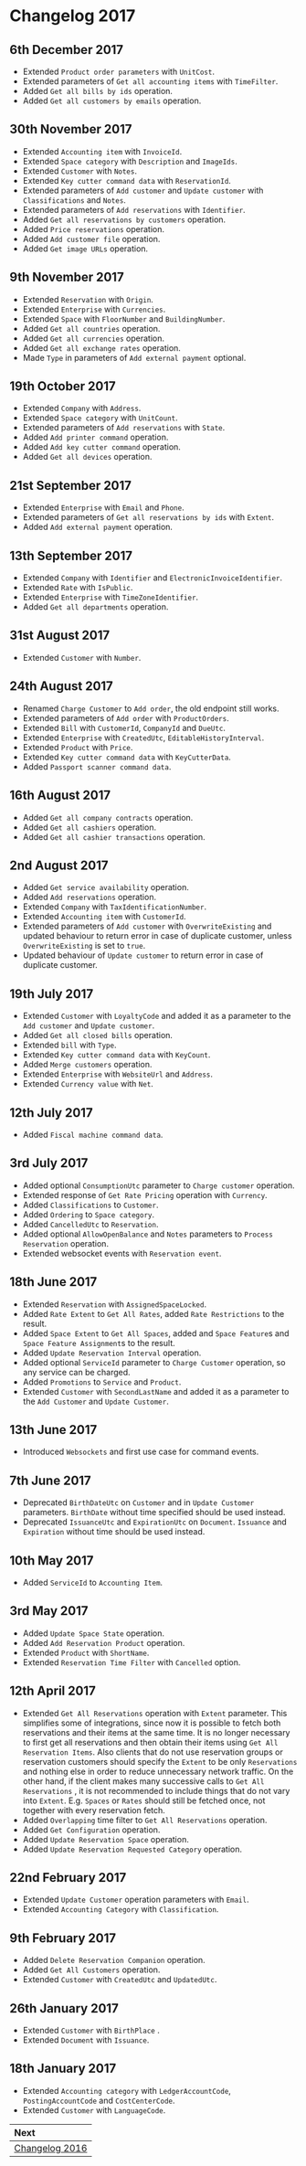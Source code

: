 # Changelog 2017

## 6th December 2017

* Extended `Product order parameters` with `UnitCost`.
* Extended parameters of `Get all accounting items` with `TimeFilter`.
* Added `Get all bills by ids` operation.
* Added `Get all customers by emails` operation.

## 30th November 2017

* Extended `Accounting item` with `InvoiceId`.
* Extended `Space category` with `Description` and `ImageIds`.
* Extended `Customer` with `Notes`.
* Extended `Key cutter command data` with `ReservationId`.
* Extended parameters of `Add customer` and `Update customer` with `Classifications` and `Notes`.
* Extended parameters of `Add reservations` with `Identifier`.
* Added `Get all reservations by customers` operation.
* Added `Price reservations` operation.
* Added `Add customer file` operation.
* Added `Get image URLs` operation.

## 9th November 2017

* Extended `Reservation` with `Origin`.
* Extended `Enterprise` with `Currencies`.
* Extended `Space` with `FloorNumber` and `BuildingNumber`.
* Added `Get all countries` operation.
* Added `Get all currencies` operation.
* Added `Get all exchange rates` operation.
* Made `Type` in parameters of `Add external payment` optional.

## 19th October 2017

* Extended `Company` with `Address`.
* Extended `Space category` with `UnitCount`.
* Extended parameters of `Add reservations` with `State`.
* Added `Add printer command` operation.
* Added `Add key cutter command` operation.
* Added `Get all devices` operation.

## 21st September 2017

* Extended `Enterprise` with `Email` and `Phone`.
* Extended parameters of `Get all reservations by ids` with `Extent`.
* Added `Add external payment` operation.

## 13th September 2017

* Extended `Company` with `Identifier` and `ElectronicInvoiceIdentifier`.
* Extended `Rate` with `IsPublic`.
* Extended `Enterprise` with `TimeZoneIdentifier`.
* Added `Get all departments` operation.

## 31st August 2017

* Extended `Customer` with `Number`.

## 24th August 2017

* Renamed `Charge Customer` to `Add order`, the old endpoint still works.
* Extended parameters of `Add order` with `ProductOrders`.
* Extended `Bill` with `CustomerId`, `CompanyId` and `DueUtc`.
* Extended `Enterprise` with `CreatedUtc`, `EditableHistoryInterval`.
* Extended `Product` with `Price`.
* Extended `Key cutter command data` with `KeyCutterData`.
* Added `Passport scanner command data`.

## 16th August 2017

* Added `Get all company contracts` operation.
* Added `Get all cashiers` operation.
* Added `Get all cashier transactions` operation.

## 2nd August 2017

* Added `Get service availability` operation.
* Added `Add reservations` operation.
* Extended `Company` with `TaxIdentificationNumber`.
* Extended `Accounting item` with `CustomerId`.
* Extended parameters of `Add customer` with `OverwriteExisting` and updated behaviour to return error in case of duplicate customer, unless `OverwriteExisting` is set to `true`.
* Updated behaviour of `Update customer` to return error in case of duplicate customer.

## 19th July 2017

* Extended `Customer` with `LoyaltyCode` and added it as a parameter to the `Add customer` and `Update customer`.
* Added `Get all closed bills` operation.
* Extended `bill` with `Type`.
* Extended `Key cutter command data` with `KeyCount`.
* Added `Merge customers` operation.
* Extended `Enterprise` with `WebsiteUrl` and `Address`.
* Extended `Currency value` with `Net`.

## 12th July 2017

* Added `Fiscal machine command data`.

## 3rd July 2017

* Added optional `ConsumptionUtc` parameter to `Charge customer` operation.
* Extended response of `Get Rate Pricing` operation with `Currency`.
* Added `Classifications` to `Customer`.
* Added `Ordering` to `Space category`.
* Added `CancelledUtc` to `Reservation`.
* Added optional `AllowOpenBalance` and `Notes` parameters to `Process Reservation` operation.
* Extended websocket events with `Reservation event`.

## 18th June 2017

* Extended `Reservation` with `AssignedSpaceLocked`.
* Added `Rate Extent` to `Get All Rates`, added `Rate Restrictions` to the result.
* Added `Space Extent` to `Get All Spaces`, added and `Space Feature`s and `Space Feature Assignment`s to the result.
* Added `Update Reservation Interval` operation.
* Added optional `ServiceId` parameter to `Charge Customer` operation, so any service can be charged.
* Added `Promotions` to `Service` and `Product`.
* Extended `Customer` with `SecondLastName` and added it as a parameter to the `Add Customer` and `Update Customer`.

## 13th June 2017

* Introduced `Websockets` and first use case for command events.

## 7th June 2017

* Deprecated `BirthDateUtc` on `Customer` and in `Update Customer` parameters. `BirthDate` without time specified should be used instead.
* Deprecated `IssuanceUtc` and `ExpirationUtc` on `Document`. `Issuance` and `Expiration` without time should be used instead.

## 10th May 2017

* Added `ServiceId` to `Accounting Item`.

## 3rd May 2017

* Added `Update Space State` operation.
* Added `Add Reservation Product` operation.
* Extended `Product` with `ShortName`.
* Extended `Reservation Time Filter` with `Cancelled` option.

## 12th April 2017

* Extended `Get All Reservations` operation with `Extent` parameter. This simplifies some of integrations, since now it is possible to fetch both reservations and their items at the same time. It is no longer necessary to first get all reservations and then obtain their items using `Get All Reservation Items`. Also clients that do not use reservation groups or reservation customers should specify the `Extent` to be only `Reservations` and nothing else in order to reduce unnecessary network traffic. On the other hand, if the client makes many successive calls to `Get All Reservations` \, it is not recommended to include things that do not vary into `Extent`. E.g. `Spaces` or `Rates` should still be fetched once, not together with every reservation fetch.
* Added `Overlapping` time filter to `Get All Reservations` operation.
* Added `Get Configuration` operation.
* Added `Update Reservation Space` operation.
* Added `Update Reservation Requested Category` operation.

## 22nd February 2017

* Extended `Update Customer` operation parameters with `Email`.
* Extended `Accounting Category` with `Classification`.

## 9th February 2017

* Added `Delete Reservation Companion` operation.
* Added `Get All Customers` operation.
* Extended `Customer` with `CreatedUtc` and `UpdatedUtc`.

## 26th January 2017

* Extended `Customer` with `BirthPlace` .
* Extended `Document` with `Issuance`.

## 18th January 2017

* Extended `Accounting category` with `LedgerAccountCode`, `PostingAccountCode` and `CostCenterCode`.
* Extended `Customer` with `LanguageCode`.

| Next |
| :-- |
| [Changelog 2016](changelog2016.md) |
